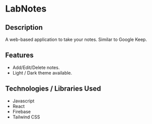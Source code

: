 # LabNotes

## Description
A web-based application to take your notes. Similar to Google Keep.

## Features
- Add/Edit/Delete notes.
- Light / Dark theme available.

## Technologies / Libraries Used
- Javascript
- React
- Firebase
- Tailwind CSS
